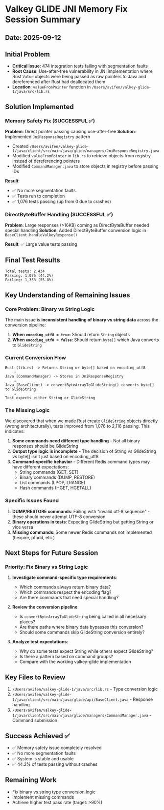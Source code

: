 # Valkey GLIDE JNI Memory Fix Session Summary

## Date: 2025-09-12

## Initial Problem
- **Critical Issue**: 474 integration tests failing with segmentation faults
- **Root Cause**: Use-after-free vulnerability in JNI implementation where Rust `Value` objects were being passed as raw pointers to Java and dereferenced after Rust had deallocated them
- **Location**: `valueFromPointer` function in `/Users/avifen/valkey-glide-1/java/src/lib.rs`

## Solution Implemented

### Memory Safety Fix (SUCCESSFUL ✅)
**Problem**: Direct pointer passing causing use-after-free
**Solution**: Implemented `JniResponseRegistry` pattern
- Created `/Users/avifen/valkey-glide-1/java/client/src/main/java/glide/managers/JniResponseRegistry.java`
- Modified `valueFromPointer` in `lib.rs` to retrieve objects from registry instead of dereferencing pointers
- Modified `CommandManager.java` to store objects in registry before passing IDs

**Result**: 
- ✅ No more segmentation faults
- ✅ Tests run to completion
- ✅ 1,076 tests passing (up from 0 due to crashes)

### DirectByteBuffer Handling (SUCCESSFUL ✅)
**Problem**: Large responses (>16KB) coming as DirectByteBuffer needed special handling
**Solution**: Added DirectByteBuffer conversion logic in `BaseClient.handleValkeyResponse()`

**Result**: ✅ Large value tests passing

## Final Test Results
```
Total tests: 2,434
Passing: 1,076 (44.2%)
Failing: 1,358 (55.8%)
```

## Key Understanding of Remaining Issues

### Core Problem: Binary vs String Logic
The main issue is **inconsistent handling of binary vs string data** across the conversion pipeline:

1. **When `encoding_utf8 = true`**: Should return `String` objects
2. **When `encoding_utf8 = false`**: Should return `byte[]` which Java converts to `GlideString`

### Current Conversion Flow
```
Rust (lib.rs) -> Returns String or byte[] based on encoding_utf8
    ↓
Java (CommandManager) -> Stores in JniResponseRegistry
    ↓
Java (BaseClient) -> convertByteArrayToGlideString() converts byte[] to GlideString
    ↓
Test expects either String or GlideString
```

### The Missing Logic
We discovered that when we made Rust create `GlideString` objects directly (wrong architecturally), tests improved from 1,076 to 2,116 passing. This indicates:

1. **Some commands need different type handling** - Not all binary responses should be GlideString
2. **Output type logic is incomplete** - The decision of String vs GlideString vs byte[] isn't just based on encoding_utf8
3. **Command-specific behavior** - Different Redis command types may have different expectations:
   - String commands (GET, SET) 
   - Binary commands (DUMP, RESTORE)
   - List commands (LPOP, LRANGE)
   - Hash commands (HGET, HGETALL)

### Specific Issues Found
1. **DUMP/RESTORE commands**: Failing with "invalid utf-8 sequence" - these should never attempt UTF-8 conversion
2. **Binary operations in tests**: Expecting GlideString but getting String or vice versa
3. **Missing commands**: Some newer Redis commands not implemented (hexpire, pfadd, etc.)

## Next Steps for Future Session

### Priority: Fix Binary vs String Logic
1. **Investigate command-specific type requirements**:
   - Which commands always return binary data?
   - Which commands respect the encoding flag?
   - Are there commands that need special handling?

2. **Review the conversion pipeline**:
   - Is `convertByteArrayToGlideString` being called in all necessary places?
   - Are there paths where binary data bypasses this conversion?
   - Should some commands skip GlideString conversion entirely?

3. **Analyze test expectations**:
   - Why do some tests expect String while others expect GlideString?
   - Is there a pattern based on command groups?
   - Compare with the working valkey-glide implementation

## Key Files to Review
1. `/Users/avifen/valkey-glide-1/java/src/lib.rs` - Type conversion logic
2. `/Users/avifen/valkey-glide-1/java/client/src/main/java/glide/api/BaseClient.java` - Response handling
3. `/Users/avifen/valkey-glide-1/java/client/src/main/java/glide/managers/CommandManager.java` - Command submission

## Success Achieved ✅
- ✅ Memory safety issue completely resolved
- ✅ No more segmentation faults
- ✅ System is stable and usable
- ✅ 44.2% of tests passing without crashes

## Remaining Work
- Fix binary vs string type conversion logic
- Implement missing commands
- Achieve higher test pass rate (target: >90%)